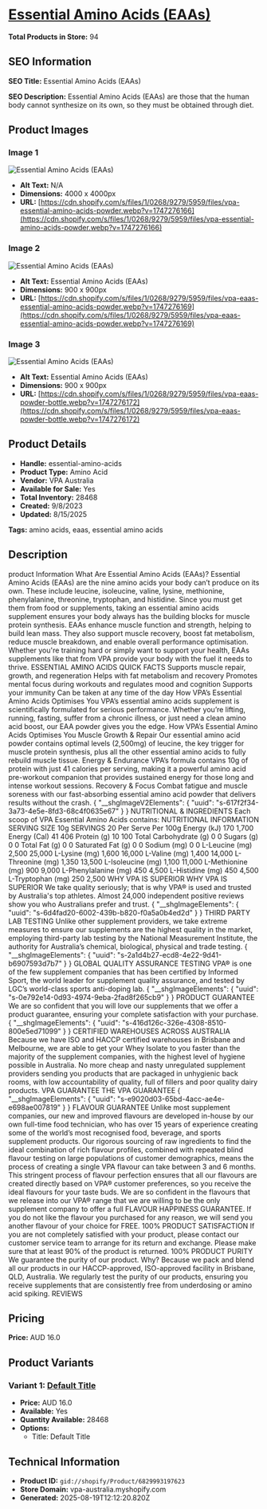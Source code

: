 # [Essential Amino Acids (EAAs)](https://vpa-australia.myshopify.com/products/essential-amino-acids)

**Total Products in Store:** 94

## SEO Information

**SEO Title:** Essential Amino Acids (EAAs)

**SEO Description:** Essential Amino Acids (EAAs) are those that the human body cannot synthesize on its own, so they must be obtained through diet.

## Product Images

### Image 1
![Essential Amino Acids (EAAs)](https://cdn.shopify.com/s/files/1/0268/9279/5959/files/vpa-essential-amino-acids-powder.webp?v=1747276166)

- **Alt Text:** N/A
- **Dimensions:** 4000 x 4000px
- **URL:** [https://cdn.shopify.com/s/files/1/0268/9279/5959/files/vpa-essential-amino-acids-powder.webp?v=1747276166](https://cdn.shopify.com/s/files/1/0268/9279/5959/files/vpa-essential-amino-acids-powder.webp?v=1747276166)

### Image 2
![Essential Amino Acids (EAAs)](https://cdn.shopify.com/s/files/1/0268/9279/5959/files/vpa-eaas-essential-amino-acids-powder.webp?v=1747276169)

- **Alt Text:** Essential Amino Acids (EAAs)
- **Dimensions:** 900 x 900px
- **URL:** [https://cdn.shopify.com/s/files/1/0268/9279/5959/files/vpa-eaas-essential-amino-acids-powder.webp?v=1747276169](https://cdn.shopify.com/s/files/1/0268/9279/5959/files/vpa-eaas-essential-amino-acids-powder.webp?v=1747276169)

### Image 3
![Essential Amino Acids (EAAs)](https://cdn.shopify.com/s/files/1/0268/9279/5959/files/vpa-eaas-powder-bottle.webp?v=1747276172)

- **Alt Text:** Essential Amino Acids (EAAs)
- **Dimensions:** 900 x 900px
- **URL:** [https://cdn.shopify.com/s/files/1/0268/9279/5959/files/vpa-eaas-powder-bottle.webp?v=1747276172](https://cdn.shopify.com/s/files/1/0268/9279/5959/files/vpa-eaas-powder-bottle.webp?v=1747276172)

## Product Details

- **Handle:** essential-amino-acids
- **Product Type:** Amino Acid
- **Vendor:** VPA Australia
- **Available for Sale:** Yes
- **Total Inventory:** 28468
- **Created:** 9/8/2023
- **Updated:** 8/15/2025

**Tags:** amino acids, eaas, essential amino acids

## Description

product Information What Are Essential Amino Acids (EAAs)? Essential Amino Acids (EAAs) are the nine amino acids your body can’t produce on its own. These include leucine, isoleucine, valine, lysine, methionine, phenylalanine, threonine, tryptophan, and histidine. Since you must get them from food or supplements, taking an essential amino acids supplement ensures your body always has the building blocks for muscle protein synthesis. EAAs enhance muscle function and strength, helping to build lean mass. They also support muscle recovery, boost fat metabolism, reduce muscle breakdown, and enable overall performance optimisation. Whether you're training hard or simply want to support your health, EAAs supplements like that from VPA provide your body with the fuel it needs to thrive. ESSENTIAL AMINO ACIDS QUICK FACTS Supports muscle repair, growth, and regeneration Helps with fat metabolism and recovery Promotes mental focus during workouts and regulates mood and cognition Supports your immunity Can be taken at any time of the day How VPA’s Essential Amino Acids Optimises You VPA’s essential amino acids supplement is scientifically formulated for serious performance. Whether you’re lifting, running, fasting, suffer from a chronic illness, or just need a clean amino acid boost, our EAA powder gives you the edge. How VPA’s Essential Amino Acids Optimises You Muscle Growth & Repair Our essential amino acid powder contains optimal levels (2,500mg) of leucine, the key trigger for muscle protein synthesis, plus all the other essential amino acids to fully rebuild muscle tissue. Energy & Endurance VPA’s formula contains 10g of protein with just 41 calories per serving, making it a powerful amino acid pre-workout companion that provides sustained energy for those long and intense workout sessions. Recovery & Focus Combat fatigue and muscle soreness with our fast-absorbing essential amino acid powder that delivers results without the crash. { "__shgImageV2Elements": { "uuid": "s-617f2f34-3a73-4e5e-8fd3-68c4f0635e67" } } NUTRITIONAL & INGREDIENTS Each scoop of VPA Essential Amino Acids contains: NUTRITIONAL INFORMATION SERVING SIZE 10g SERVINGS 20 Per Serve Per 100g Energy (kJ) 170 1,700 Energy (Cal) 41 406 Protein (g) 10 100 Total Carbohydrate (g) 0 0 Sugars (g) 0 0 Total Fat (g) 0 0 Saturated Fat (g) 0 0 Sodium (mg) 0 0 L-Leucine (mg) 2,500 25,000 L-Lysine (mg) 1,600 16,000 L-Valine (mg) 1,400 14,000 L-Threonine (mg) 1,350 13,500 L-Isoleucine (mg) 1,100 11,000 L-Methionine (mg) 900 9,000 L-Phenylalanine (mg) 450 4,500 L-Histidine (mg) 450 4,500 L-Tryptophan (mg) 250 2,500 WHY VPA IS SUPERIOR WHY VPA IS SUPERIOR We take quality seriously; that is why VPA® is used and trusted by Australia's top athletes. Almost 24,000 independent positive reviews show you who Australians prefer and trust. { "__shgImageElements": { "uuid": "s-6d4fad20-6002-439b-b820-f0a5a0b4ed2d" } } THIRD PARTY LAB TESTING Unlike other supplement providers, we take extreme measures to ensure our supplements are the highest quality in the market, employing third-party lab testing by the National Measurement Institute, the authority for Australia’s chemical, biological, physical and trade testing. { "__shgImageElements": { "uuid": "s-2a1d4b27-ecd8-4e22-9d41-b6907593d7b7" } } GLOBAL QUALITY ASSURANCE TESTING VPA® is one of the few supplement companies that has been certified by Informed Sport, the world leader for supplement quality assurance, and tested by LGC’s world-class sports anti-doping lab. { "__shgImageElements": { "uuid": "s-0e792e14-0d93-4974-9eba-2fad8f265cb9" } } PRODUCT GUARANTEE We are so confident that you will love our supplements that we offer a product guarantee, ensuring your complete satisfaction with your purchase. { "__shgImageElements": { "uuid": "s-416d126c-326e-4308-8510-800e5ed71099" } } CERTIFIED WAREHOUSES ACROSS AUSTRALIA Because we have ISO and HACCP certified warehouses in Brisbane and Melbourne, we are able to get your Whey Isolate to you faster than the majority of the supplement companies, with the highest level of hygiene possible in Australia. No more cheap and nasty unregulated supplement providers sending you products that are packaged in unhygienic back rooms, with low accountability of quality, full of fillers and poor quality dairy products. VPA GUARANTEE THE VPA GUARANTEE { "__shgImageElements": { "uuid": "s-e9020d03-65bd-4acc-ae4e-e698ae007819" } } FLAVOUR GUARANTEE Unlike most supplement companies, our new and improved flavours are developed in-house by our own full-time food technician, who has over 15 years of experience creating some of the world’s most recognised food, beverage, and sports supplement products. Our rigorous sourcing of raw ingredients to find the ideal combination of rich flavour profiles, combined with repeated blind flavour testing on large populations of customer demographics, means the process of creating a single VPA flavour can take between 3 and 6 months. This stringent process of flavour perfection ensures that all our flavours are created directly based on VPA® customer preferences, so you receive the ideal flavours for your taste buds. We are so confident in the flavours that we release into our VPA® range that we are willing to be the only supplement company to offer a full FLAVOUR HAPPINESS GUARANTEE. If you do not like the flavour you purchased for any reason, we will send you another flavour of your choice for FREE. 100% PRODUCT SATISFACTION If you are not completely satisfied with your product, please contact our customer service team to arrange for its return and exchange. Please make sure that at least 90% of the product is returned. 100% PRODUCT PURITY We guarantee the purity of our product. Why? Because we pack and blend all our products in our HACCP-approved, ISO-approved facility in Brisbane, QLD, Australia. We regularly test the purity of our products, ensuring you receive supplements that are consistently free from underdosing or amino acid spiking. REVIEWS

## Pricing

**Price:** AUD 16.0

## Product Variants

### Variant 1: [Default Title](https://vpa-australia.myshopify.com/products/essential-amino-acids)

- **Price:** AUD 16.0
- **Available:** Yes
- **Quantity Available:** 28468
- **Options:**
  - Title: Default Title

## Technical Information

- **Product ID:** `gid://shopify/Product/6829993197623`
- **Store Domain:** vpa-australia.myshopify.com
- **Generated:** 2025-08-19T12:12:20.820Z

